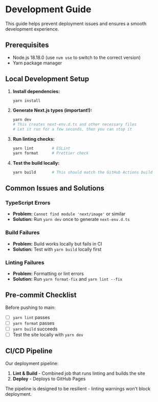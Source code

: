 # Development Guide

This guide helps prevent deployment issues and ensures a smooth development experience.

## Prerequisites

- Node.js 18.18.0 (use `nvm use` to switch to the correct version)
- Yarn package manager

## Local Development Setup

1. **Install dependencies:**
   ```bash
   yarn install
   ```

2. **Generate Next.js types (important!):**
   ```bash
   yarn dev
   # This creates next-env.d.ts and other necessary files
   # Let it run for a few seconds, then you can stop it
   ```

3. **Run linting checks:**
   ```bash
   yarn lint        # ESLint
   yarn format      # Prettier check
   ```

4. **Test the build locally:**
   ```bash
   yarn build       # This should match the GitHub Actions build
   ```

## Common Issues and Solutions

### TypeScript Errors
- **Problem:** `Cannot find module 'next/image'` or similar
- **Solution:** Run `yarn dev` once to generate `next-env.d.ts`

### Build Failures
- **Problem:** Build works locally but fails in CI
- **Solution:** Test with `yarn build` locally first

### Linting Failures
- **Problem:** Formatting or lint errors
- **Solution:** Run `yarn format-fix` and `yarn lint --fix`

## Pre-commit Checklist

Before pushing to main:
- [ ] `yarn lint` passes
- [ ] `yarn format` passes  
- [ ] `yarn build` succeeds
- [ ] Test the site locally with `yarn dev`

## CI/CD Pipeline

Our deployment pipeline:
1. **Lint & Build** - Combined job that runs linting and builds the site
2. **Deploy** - Deploys to GitHub Pages

The pipeline is designed to be resilient - linting warnings won't block deployment. 